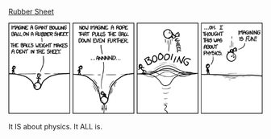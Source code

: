 [Rubber Sheet](https://xkcd.com/1158)

![Rubber Sheet](./random_comic.png)

It IS about physics. It ALL is.

